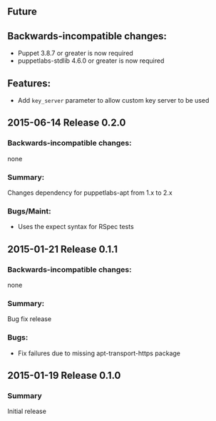 ## Future

## Backwards-incompatible changes:

- Puppet 3.8.7 or greater is now required
- puppetlabs-stdlib 4.6.0 or greater is now required

## Features:

- Add `key_server` parameter to allow custom key server to be used

## 2015-06-14 Release 0.2.0

### Backwards-incompatible changes:

none

### Summary:

Changes dependency for puppetlabs-apt from 1.x to 2.x

### Bugs/Maint:

* Uses the expect syntax for RSpec tests

## 2015-01-21 Release 0.1.1

### Backwards-incompatible changes:

none

### Summary:

Bug fix release

### Bugs:

* Fix failures due to missing apt-transport-https package

## 2015-01-19 Release 0.1.0

### Summary

Initial release
